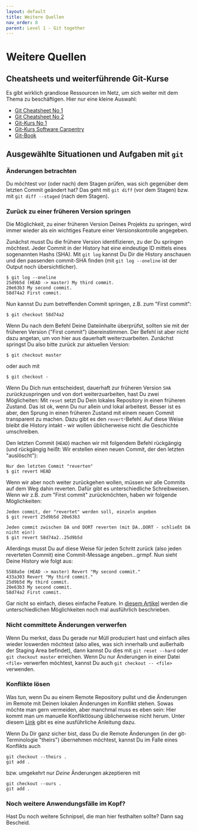 ```yaml
---
layout: default
title: Weitere Quellen
nav_order: 8
parent: Level 1 - Git together
---
```


# Weitere Quellen

## Cheatsheets und weiterführende Git-Kurse

Es gibt wirklich grandiose Ressourcen im Netz, um sich weiter mit dem Thema zu beschäftigen.
Hier nur eine kleine Auswahl:

- [Git Cheatsheet No 1](https://education.github.com/git-cheat-sheet-education.pdf)
- [Git Cheatsheet No 2](https://www.atlassian.com/dam/jcr:e7e22f25-bba2-4ef1-a197-53f46b6df4a5/SWTM-2088_Atlassian-Git-Cheatsheet.pdf)
- [Git-Kurs No 1](https://www.earthdatascience.org/courses/intro-to-earth-data-science/git-github/)
- [Git-Kurs Software Carpentry](https://swcarpentry.github.io/git-novice/index.html)
- [Git-Book](https://git-scm.com/doc)


## Ausgewählte Situationen und Aufgaben mit `git`  

### Änderungen betrachten

Du möchtest vor (oder nach) dem Stagen prüfen, was sich gegenüber dem letzten
Commit geändert hat? Das geht mit `git diff` (vor dem Stagen) bzw. mit `git diff --staged`
(nach dem Stagen).

### Zurück zu einer früheren Version springen

Die Möglichkeit, zu einer früheren Version Deines Projekts zu springen, wird immer
wieder als ein wichtiges Feature einer Versionskontrolle angegeben.

Zunächst musst Du die frühere Version identifizieren, zu der Du springen möchtest.
Jeder Commit in der History hat eine eindeutige ID mittels eines sogenannten Hashs
(SHA). Mit `git log` kannst Du Dir die History anschauen und den passenden commit-SHA
finden (mit `git log --oneline` ist der Output noch übersichtlicher).

```
$ git log --oneline
25d9b5d (HEAD -> master) My third commit.
20e63b3 My second commit.
58d74a2 First commit.
```

Nun kannst Du zum betreffenden Commit springen, z.B. zum "First commit":

`$ git checkout 58d74a2`

Wenn Du nach dem Befehl Deine Dateiinhalte überprüfst, sollten sie mit der früheren
Version ("First commit") übereinstimmen. Der Befehl ist aber nicht dazu angetan, um von hier aus
dauerhaft weiterzuarbeiten. Zunächst springst Du also bitte zurück zur aktuellen Version:

`$ git checkout master`

oder auch mit

`$ git checkout -`

Wenn Du Dich nun entscheidest, dauerhaft zur früheren Version `SHA` zurückzuspringen
und von dort weiterzuarbeiten, hast Du zwei Möglicheiten: Mit `reset` setzt Du
Dein lokales Repository in einen früheren Zustand. Das ist ok, wenn Du nur allein
und lokal arbeitest. Besser ist es aber, den Sprung in einen früheren Zustand
mit einem neuen Commit transparent zu machen. Dazu gibt es den `revert`-Befehl.
Auf diese Weise bleibt die History intakt - wir wollen üblicherweise
nicht die Geschichte umschreiben.

Den letzten Commit (`HEAD`) machen wir mit folgendem Befehl
rückgängig (und rückgängig heißt: Wir erstellen einen neuen Commit, der den letzten
"auslöscht"):

```
Nur den letzten Commit "reverten"
$ git revert HEAD
```
Wenn wir aber noch weiter zurückgehen wollen, müssen wir alle Commits auf dem
Weg dahin reverten. Dafür gibt es unterschiedliche Schreibweisen. Wenn wir z.B.
zum "First commit" zurückmöchten, haben wir folgende Möglichkeiten: 

```
Jeden commit, der "revertet" werden soll, einzeln angeben
$ git revert 25d9b5d 20e63b3

Jeden commit zwischen DA und DORT reverten (mit DA..DORT - schließt DA nicht ein!) 
$ git revert 58d74a2..25d9b5d
```

Allerdings musst Du auf diese Weise für jeden Schritt zurück (also jeden reverteten Commit)
eine Commit-Message angeben...grmpf. Nun sieht Deine History wie folgt aus:

```
5588a5e (HEAD -> master) Revert "My second commit."
433a303 Revert "My third commit."
25d9b5d My third commit.
20e63b3 My second commit.
58d74a2 First commit.
```


Gar nicht so einfach, dieses einfache Feature. In 
[diesem Artikel](https://opensource.com/article/18/6/git-reset-revert-rebase-commands)
werden die unterschiedlichen Möglichkeiten noch mal ausführlich beschrieben.


### Nicht committete Änderungen verwerfen

Wenn Du merkst, dass Du gerade nur Müll produziert hast und einfach alles
wieder loswerden möchtest (also alles, was sich innerhalb und außerhalb der
Staging Area befindet), dann kannst Du dies mit `git reset --hard` oder
`git checkout master` erreichen. Wenn Du nur Änderungen in einer Datei `<file>`
verwerfen möchtest, kannst Du auch `git checkout -- <file>` verwenden.


### Konflikte lösen

Was tun, wenn Du au einem Remote Repository pullst und die Änderungen im Remote
mit Deinen lokalen Änderungen im Konflikt stehen. Sowas möchte man gern vermeiden,
aber manchmal muss es eben sein: Hier kommt man um manuelle Konfliktlösung
üblicherweise nicht herum. Unter diesem [Link](https://docs.github.com/en/github/collaborating-with-pull-requests/addressing-merge-conflicts/resolving-a-merge-conflict-using-the-command-line) gibt es eine ausführliche Anleitung dazu.

Wenn Du Dir ganz sicher bist, dass Du die Remote Änderungen (in der git-Terminologie "theirs")
übernehmen möchtest, kannst Du im Falle eines Konflikts auch

```
git checkout --theirs .
git add .
```

bzw. umgekehrt nur *Deine* Änderungen akzeptieren mit

```
git checkout --ours .
git add .
```

### Noch weitere Anwendungsfälle im Kopf?

Hast Du noch weitere Schnipsel, die man hier festhalten sollte? Dann sag Bescheid.

